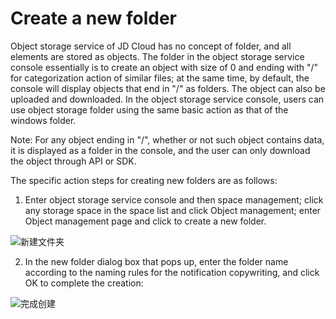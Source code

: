 # Create a new folder

Object storage service of JD Cloud has no concept of folder, and all elements are stored as objects. The folder in the object storage service console essentially is to create an object with size of 0 and ending with "/" for categorization action of similar files; at the same time, by default, the console will display objects that end in "/" as folders. The object can also be uploaded and downloaded. In the object storage service console, users can use object storage folder using the same basic action as that of the windows folder.

Note: For any object ending in "/", whether or not such object contains data, it is displayed as a folder in the console, and the user can only download the object through API or SDK.

The specific action steps for creating new folders are as follows:

1. Enter object storage service console and then space management; click any storage space in the space list and click Object management; enter Object management page and click to create a new folder.

![新建文件夹](https://github.com/jdcloudcom/cn/blob/edit/image/Object-Storage-Service/OSS-043.png)

2. In the new folder dialog box that pops up, enter the folder name according to the naming rules for the notification copywriting, and click OK to complete the creation:

![完成创建](https://github.com/jdcloudcom/cn/blob/edit/image/Object-Storage-Service/OSS-044.png)
